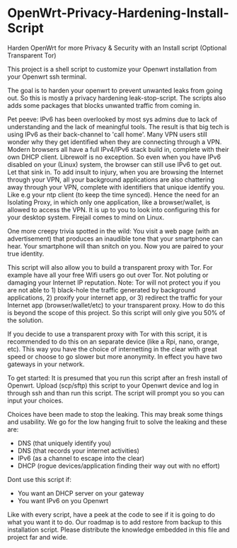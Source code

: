 # OpenWrt-Privacy-Hardening-Install-Script
Harden OpenWrt for more Privacy &amp; Security with an Install script (Optional Transparent Tor)

This project is a shell script to customize your Openwrt installation from your Openwrt ssh terminal. 

The goal is to harden your openwrt to prevent unwanted leaks from going out. So this is mostly a privacy hardening leak-stop-script. The scripts also adds some packages that blocks unwanted traffic from coming in.

Pet peeve: IPv6 has been overlooked by most sys admins due to lack of understanding and the lack of meaningful tools. The result is that big tech is using IPv6 as their back-channel to 'call home'. Many VPN users still wonder why they get identified when they are connecting through a VPN. Modern browsers all have a full IPv4/IPv6 stack build in, complete with their own DHCP client. Librewolf is no exception. So even when you have IPv6 disabled on your (Linux) system, the browser can still use IPv6 to get out. Let that sink in. To add insult to injury, when you are browsing the Internet through your VPN, all your background applications are also chattering away through your VPN, complete with identifiers that unique identify you. Like e.g your ntp client (to keep the time synced). Hence the need for an Isolating Proxy, in which only one application, like a browser/wallet, is allowed to access the VPN. It is up to you to look into configuring this for your desktop system. Firejail comes to mind on Linux. 

One more creepy trivia spotted in the wild: You visit a web page (with an advertisement) that produces an inaudible tone that your smartphone can hear. Your smartphone will than snitch on you. Now you are paired to your true identity.

This script will also allow you to build a transparent proxy with Tor. For example have all your free Wifi users go out over Tor. Not poluting or damaging  your Internet IP reputation. Note: Tor will not protect you if you are not able to 1) black-hole the traffic generated by background applications, 2) proxify your internet app, or 3) redirect the traffic for your Internet app (browser/wallet/etc) to your transparent proxy. How to do this is beyond the scope of this project. So this script will only give you 50% of the solution. 

If you decide to use a transparent proxy with Tor with this script, it is recommended to do this on an separate device (like a Rpi, nano, orange, etc). This way you have the choice of internetting in the clear with great speed or choose to go slower but more anonymity. In effect you have two gateways in your network.

To get started: It is presumed that you run this script after an fresh install of Openwrt. Upload (scp/sftp) this script to your Openwrt device and log in through ssh and than run this script. The script will prompt you so you can input your choices.

Choices have been made to stop the leaking. This may break some things and usability. We go for the low hanging fruit to solve the leaking and these are:
* DNS (that uniquely identify you)
* DNS (that records your internet activities)
* IPv6 (as a channel to escape into the clear)
* DHCP (rogue devices/application finding their way out with no effort)

Dont use this script if:
* You want an DHCP server on your gateway
* You want IPv6 on you Openwrt

Like with every script, have a peek at the code to see if it is going to do what you want it to do. Our roadmap is to add restore from backup to this installation script. Please distribute the knowledge embedded in this file and project far and wide.
